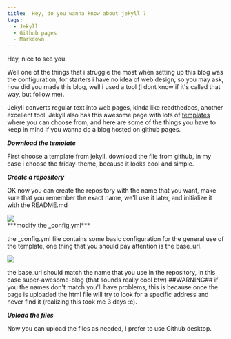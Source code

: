 ```yaml
---
title:  Hey, do you wanna know about jekyll ?
tags:
  - Jekyll
  - Github pages
  - Markdown
---  
```

Hey, nice to see you.

Well one of the things that i struggle the most when setting up this blog was the configuration, for starters i have no idea of web design, so you may ask, how did you made this blog, well i used a tool (i dont know if it's called that way, but follow me).

Jekyll converts regular text into web pages, kinda like readthedocs, another excellent tool.
Jekyll also has this awesome page with lots of [templates](http://jekyllthemes.org) where you can choose from, and here are some of the things you have to keep in mind if you wanna do a blog hosted on github pages.

***Download the template***

First choose a template from jekyll, download the file from github,	in my case i choose the friday-theme, because it looks cool and simple.

***Create a repository***

OK now you can create the repository with the name that you want, make sure that you remember the exact name, we'll use it later, and initialize it with the README.md
<div class="card mb-3">
    <img class="card-img-top" src="https://lh3.googleusercontent.com/_k3MGe0OY5-AT0g99MJI6_ILqn3wDlRni76UTV5ZNWKviEf--3poXpu0Z0iWVRtys_kxzGFvzxNVENKGvn6EjRPhmTLTxUOKsVNZGeEAYxdWa_txuPcHMAr7JHCgZJ4ocEwYumJ6144GgEfiWyiFH7C6teiHmoNNKNX3ASADStxnHr3EyLRFUOBAA071GZiPb2BI7PufuUOFY3QZ4qwP3kF-kOPMAQ5WqSjeIHmOh6RqN9DUtmJH1Ki4YtByokoi1CrDSZ2aCgi_x_JFj78e_KIt7oZd7pOACHIEcxcENlkFgAayyTGexkF-m_NJnY-jDX98DcAQvj_mFkdlP08tXo29jCzwHvyU8TNW7AbivnhyGiYDAOJi0lIprEqAyfG8hpOiWVxALBBipa9G0k6Hr4ALSRrJTx13asmg9ijGTnjAclRfdIHpbA8bqnfjzBU2ybVGOtDlRnDRWdMDzJ_0J6bRL_KFcr54ZvwWOm30L4wXQ-Mu3v0Ndf4ufllZmax_Q7R7pyhDNUdnrScdReZwmSLyDYyNC2Hf6nfpPU5UhUTr24gkbpSSDuOyyj2sN0ODm6PuJX9cQnTz6mr_xUvq-GYpGZfe9uxgytTHMtUkphJGdmryX0gyJne4SGgzluDTl-sUEPEcNcobQ9Xyau6fR53OGHgQw41COzQg81VYU3v_gfb5C-rADRNc_eestAw=w721-h592-no?authuser=0"/>
</div>
***modify the _config.yml***

the _config.yml file contains some basic configuration for the general use of the template, one thing that you should pay attention is the base_url.
<div class="card mb-3">
    <img class="card-img-top" src="https://lh3.googleusercontent.com/qjetfyXgQLBxR6W6OK2u9z9U-7S7R1aWWv0LfUhy1uQsAfBqcTmoqsOUbVbA37iXGdKNtcwPchjHoYpR4C5Nze4dVPcmw_DoRXmYzlhnLwl_j9_0JB4jETH56lihukLFXoUhm-htCm_Yz6uqfCgNmwiJen7oe-7vtJT1y9-vkx-wvsFVwNARj0tUiv1U3_2upoCD1QVd93jvVH0MjA1PRG1S2A3nOLa_-r3WNgkVsALvjvuGhgCf04_Bz9mlUZMTebRQyeY4BMjZDuHLzZIZm1sGeSYiHhpQKwo3jx-yaZZS9fAnVHRIwClqTvVw53zZx7LkQwElMdgve8b5PO4I_7CvzWjZb9oI1lWV__XCkDayZ1KoItJ0Bg_1ySDChFN0YDKIzax5QHRb76B9ibNea7dldc5wy_gTwEUbPRVTvCYrvaaxJeZZNXN5DUBJ9C7FUH3bhizzuyd9BNTTiRUP11qQ-39ejOAmWRySkS-w6PtfZvM8Kt5IZlMCV9sKYbRuwSmSZHDvrAMc4BN71gzEmkSSRqDuJlyzHJRhWP8H7jVN6mZuMfVqmIHHwZVV_64ZctXGsXsT2v1j3hF51ZY_4HhpOqdgrMWOEwVvp5ZEEyPVSVRNFTyb6Yh62fSsVDVgZXWO51b3u3PcEKeSBrExxCXHONbee8SqUNYKkfDcoDWCiBeFPz2KZ2ru_bTARjg=w838-h345-no?authuser=0"/>

</div>

the base_url should match the name that you use in the repository, in this case super-awesome-blog (that sounds really cool btw) ##WARNING## if you the names don't match you'll have problems, this is because once the page is uploaded the html file will try to look for a specific address and never find it (realizing this took me 3 days :c).

***Upload the files***

Now you can upload the files as needed, I prefer to use Github desktop.
<!--more-->
